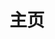 ---
home: true
icon: home
title: 主页
# heroImage: /logo.svg
bgImage: https://theme-hope-assets.vuejs.press/bg/6-light.svg
bgImageDark: https://theme-hope-assets.vuejs.press/bg/6-dark.svg
bgImageStyle:
  background-attachment: fixed

heroText: docs-emsrs

heroFullScreen: true
tagline: 📒emsrs'docs
actions:
  - text: To be Continue →
    link: ./note/
    type: primary
---